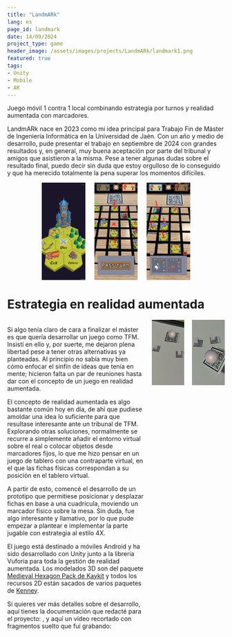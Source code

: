 ```yaml
---
title: "LandmARk"
lang: es
page_id: landmark
date: 14/09/2024
project_type: game
header_image: /assets/images/projects/LandmARk/landmark1.png
featured: true
tags:
- Unity
- Mobile
- AR
---
```


<div class="quote-shadowbox">
  Juego móvil 1 contra 1 local combinando estrategia por turnos y realidad aumentada con marcadores.
</div>
<!--content-->

LandmARk nace en 2023 como mi idea principal para Trabajo Fin de Máster de Ingeniería Informática en la Universidad de
Jaén. Con un año y medio de desarrollo, pude presentar el trabajo en septiembre de 2024 con grandes resultados y, en
general, muy buena aceptación por parte del tribunal y amigos que asistieron a la misma. Pese a tener algunas dudas
sobre el resultado final, puedo decir sin duda que estoy orgulloso de lo conseguido y que ha merecido totalmente la pena
superar los momentos difíciles.

<div
  style="display: flex; flex-direction: row; justify-content: center; align-items: center; gap: 1.3rem; margin-bottom: 1.3em">
  <img src="/assets/images/projects/LandmARk/landmark0.png" style="width: 20%;">
  <img src="/assets/images/projects/LandmARk/landmark1.png" style="width: 20%;">
  <img src="/assets/images/projects/LandmARk/landmark2.png" style="width: 20%;">
</div>

<h1>Estrategia en realidad aumentada</h1>

<div style="display: flex; flex-direction: row; gap: 1.3em">
  <div style="flex: 1 1 auto">
    <p>
      Si algo tenía claro de cara a finalizar el máster es que quería desarrollar un juego como TFM. Insistí en ello y,
      por suerte, me dejaron plena libertad pese a tener otras alternativas ya planteadas. Al principio no sabía muy
      bien
      cómo enfocar el sinfín de ideas que tenía en mente; hicieron falta un par de reuniones hasta dar con el concepto
      de
      un juego en realidad aumentada.
    </p>
    <p>
      El concepto de realidad aumentada es algo bastante común hoy en día, de ahí que pudiese amoldar una idea lo
      suficiente para que resultase interesante ante un tribunal de TFM. Explorando otras soluciones, normalmente se
      recurre a simplemente añadir el entorno virtual sobre el real o colocar objetos desde marcadores fijos, lo que me
      hizo pensar en un juego de tablero con una contraparte virtual, en el que las fichas físicas correspondan a su
      posición en el tablero virtual.
    </p>
    <p>
      A partir de esto, comencé el desarrollo de un prototipo que permitiese posicionar y desplazar fichas en base a una
      cuadrícula, moviendo un marcador físico sobre la mesa. Sin duda, fue algo interesante y llamativo, por lo que pude
      empezar a plantear e implementar la parte jugable con estrategia al estilo 4X.
    </p>
    <p>
      El juego está destinado a móviles Android y ha sido desarrollado con Unity junto a la librería Vuforia para toda
      la gestión de realidad aumentada. Los modelados 3D son del paquete <a href="https://kaylousberg.itch.io/kaykit-medieval-hexagon">
      Medieval Hexagon Pack de Kaykit</a> y todos los recursos 2D están sacados de varios paquetes de <a href="https://kenney.nl/">Kenney</a>.
    </p>
    <p>
      Si quieres ver más detalles sobre el desarrollo, aquí tienes la documentación que redacté para el proyecto: <a href="/assets/files/projects/LandmARk/jcfpTFM.pdf" target="_blank"><i class="fa-solid fa-file-pdf"></i></a>, y aquí un vídeo recortado con fragmentos suelto que fuí grabando: <a href="https://www.youtube.com/watch?v=Roc0nupi_bs" target="_blank"><i class="fa-brands fa-youtube"></i></a>
    </p>
  </div>
  <div style="flex: 0 0 15%">
    <img src="/assets/images/projects/LandmARk/arMarkerTest1.jpg" />
  </div>
  <div style="flex: 0 0 15%">
    <img src="/assets/images/projects/LandmARk/arMarkerTest2.jpg" />
  </div>
</div>

